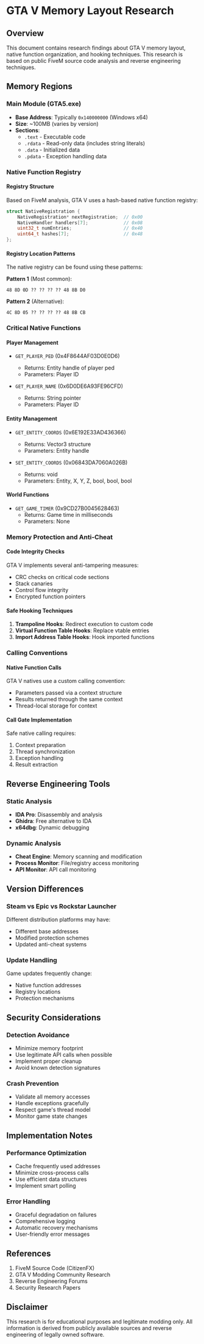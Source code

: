 # GTA V Memory Layout Research

## Overview

This document contains research findings about GTA V memory layout, native function organization, and hooking techniques. This research is based on public FiveM source code analysis and reverse engineering techniques.

## Memory Regions

### Main Module (GTA5.exe)
- **Base Address**: Typically `0x140000000` (Windows x64)
- **Size**: ~100MB (varies by version)
- **Sections**:
  - `.text` - Executable code
  - `.rdata` - Read-only data (includes string literals)
  - `.data` - Initialized data
  - `.pdata` - Exception handling data

### Native Function Registry

#### Registry Structure
Based on FiveM analysis, GTA V uses a hash-based native function registry:

```c
struct NativeRegistration {
    NativeRegistration* nextRegistration;  // 0x00
    NativeHandler handlers[7];             // 0x08
    uint32_t numEntries;                   // 0x40
    uint64_t hashes[7];                    // 0x48
};
```

#### Registry Location Patterns
The native registry can be found using these patterns:

**Pattern 1** (Most common):
```
48 8D 0D ?? ?? ?? ?? 48 8B D0
```

**Pattern 2** (Alternative):
```
4C 8D 05 ?? ?? ?? ?? 48 8B CB
```

### Critical Native Functions

#### Player Management
- `GET_PLAYER_PED` (0x4F8644AF03D0E0D6)
  - Returns: Entity handle of player ped
  - Parameters: Player ID

- `GET_PLAYER_NAME` (0x6D0DE6A93FE96CFD)
  - Returns: String pointer
  - Parameters: Player ID

#### Entity Management
- `GET_ENTITY_COORDS` (0x6E192E33AD436366)
  - Returns: Vector3 structure
  - Parameters: Entity handle

- `SET_ENTITY_COORDS` (0x06843DA7060A026B)
  - Returns: void
  - Parameters: Entity, X, Y, Z, bool, bool, bool

#### World Functions
- `GET_GAME_TIMER` (0x9CD27B0045628463)
  - Returns: Game time in milliseconds
  - Parameters: None

### Memory Protection and Anti-Cheat

#### Code Integrity Checks
GTA V implements several anti-tampering measures:
- CRC checks on critical code sections
- Stack canaries
- Control flow integrity
- Encrypted function pointers

#### Safe Hooking Techniques
1. **Trampoline Hooks**: Redirect execution to custom code
2. **Virtual Function Table Hooks**: Replace vtable entries
3. **Import Address Table Hooks**: Hook imported functions

### Calling Conventions

#### Native Function Calls
GTA V natives use a custom calling convention:
- Parameters passed via a context structure
- Results returned through the same context
- Thread-local storage for context

#### Call Gate Implementation
Safe native calling requires:
1. Context preparation
2. Thread synchronization
3. Exception handling
4. Result extraction

## Reverse Engineering Tools

### Static Analysis
- **IDA Pro**: Disassembly and analysis
- **Ghidra**: Free alternative to IDA
- **x64dbg**: Dynamic debugging

### Dynamic Analysis
- **Cheat Engine**: Memory scanning and modification
- **Process Monitor**: File/registry access monitoring
- **API Monitor**: API call monitoring

## Version Differences

### Steam vs Epic vs Rockstar Launcher
Different distribution platforms may have:
- Different base addresses
- Modified protection schemes
- Updated anti-cheat systems

### Update Handling
Game updates frequently change:
- Native function addresses
- Registry locations
- Protection mechanisms

## Security Considerations

### Detection Avoidance
- Minimize memory footprint
- Use legitimate API calls when possible
- Implement proper cleanup
- Avoid known detection signatures

### Crash Prevention
- Validate all memory accesses
- Handle exceptions gracefully
- Respect game's thread model
- Monitor game state changes

## Implementation Notes

### Performance Optimization
- Cache frequently used addresses
- Minimize cross-process calls
- Use efficient data structures
- Implement smart polling

### Error Handling
- Graceful degradation on failures
- Comprehensive logging
- Automatic recovery mechanisms
- User-friendly error messages

## References

1. FiveM Source Code (CitizenFX)
2. GTA V Modding Community Research
3. Reverse Engineering Forums
4. Security Research Papers

## Disclaimer

This research is for educational purposes and legitimate modding only. All information is derived from publicly available sources and reverse engineering of legally owned software. 